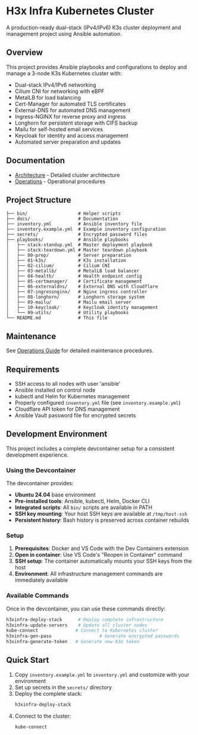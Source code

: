 # H3x Infra Kubernetes Cluster

A production-ready dual-stack (IPv4/IPv6) K3s cluster deployment and management project using Ansible automation.

## Overview

This project provides Ansible playbooks and configurations to deploy and manage a 3-node K3s Kubernetes cluster with:

- Dual-stack IPv4/IPv6 networking
- Cilium CNI for networking with eBPF
- MetalLB for load balancing
- Cert-Manager for automated TLS certificates
- External-DNS for automated DNS management
- Ingress-NGINX for reverse proxy and ingress
- Longhorn for persistent storage with CIFS backup
- Mailu for self-hosted email services
- Keycloak for identity and access management
- Automated server preparation and updates

## Documentation

- [Architecture](docs/architecture.md) - Detailed cluster architecture
- [Operations](docs/operations.md) - Operational procedures


## Project Structure

```
├── bin/                   # Helper scripts
├── docs/                  # Documentation
├── inventory.yml          # Ansible inventory file
├── inventory.example.yml  # Example inventory configuration
├── secrets/               # Encrypted password files
├── playbooks/             # Ansible playbooks
│   ├── stack-standup.yml  # Master deployment playbook
│   ├── stack-teardown.yml # Master teardown playbook
│   ├── 00-prep/           # Server preparation
│   ├── 01-k3s/            # K3s installation
│   ├── 02-cilium/         # Cilium CNI
│   ├── 03-metallb/        # MetalLB load balancer
│   ├── 04-health/         # Health endpoint config
│   ├── 05-certmanager/    # Certificate management
│   ├── 06-externaldns/    # External DNS with Cloudflare
│   ├── 07-ingressnginx/   # Nginx ingress controller
│   ├── 08-longhorn/       # Longhorn storage system
│   ├── 09-mailu/          # Mailu email server
│   ├── 10-keycloak/       # Keycloak identity management
│   └── 99-utils/          # Utility playbooks
└── README.md              # This file
```


## Maintenance

See [Operations Guide](docs/operations.md) for detailed maintenance procedures.

## Requirements

- SSH access to all nodes with user 'ansible'
- Ansible installed on control node
- kubectl and Helm for Kubernetes management
- Properly configured `inventory.yml` file (see `inventory.example.yml`)
- Cloudflare API token for DNS management
- Ansible Vault password file for encrypted secrets

## Development Environment

This project includes a complete devcontainer setup for a consistent development experience.

### Using the Devcontainer

The devcontainer provides:
- **Ubuntu 24.04** base environment
- **Pre-installed tools**: Ansible, kubectl, Helm, Docker CLI
- **Integrated scripts**: All `bin/` scripts are available in PATH
- **SSH key mounting**: Your host SSH keys are available at `/tmp/host-ssh`
- **Persistent history**: Bash history is preserved across container rebuilds

### Setup

1. **Prerequisites**: Docker and VS Code with the Dev Containers extension
2. **Open in container**: Use VS Code's "Reopen in Container" command
3. **SSH setup**: The container automatically mounts your SSH keys from the host
4. **Environment**: All infrastructure management commands are immediately available

### Available Commands

Once in the devcontainer, you can use these commands directly:
```bash
h3xinfra-deploy-stack      # Deploy complete infrastructure
h3xinfra-update-servers    # Update all cluster nodes
kube-connect              # Connect to Kubernetes cluster
h3xinfra-gen-pass                  # Generate encrypted passwords
h3xinfra-generate-token   # Generate new K3s token
```

## Quick Start

1. Copy `inventory.example.yml` to `inventory.yml` and customize with your environment
2. Set up secrets in the `secrets/` directory
3. Deploy the complete stack:
   ```bash
   h3xinfra-deploy-stack
   ```
4. Connect to the cluster:
   ```bash
   kube-connect
   ```
